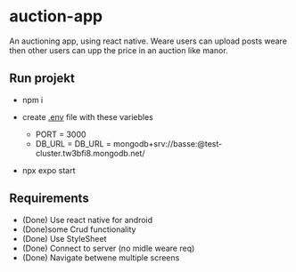 # auction-app

An auctioning app, using react native. Weare users can upload posts weare then other users can upp the price in an auction like manor.

## Run projekt

- npm i
- create <ins>.env</ins> file with these variebles

  - PORT = 3000
  - DB_URL = DB_URL = mongodb+srv://basse:<Password>@test-cluster.tw3bfi8.mongodb.net/

- npx expo start

## Requirements

- (Done) Use react native for android
- (Done)some Crud functionality
- (Done) Use StyleSheet
- (Done) Connect to server (no midle weare req)
- (Done) Navigate betwene multiple screens
